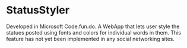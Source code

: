 # StatusStyler
Developed in Microsoft Code.fun.do. A WebApp that lets user style the statues posted using fonts and colors for individual words in them. This feature has not yet been implemented in any social networking sites.
